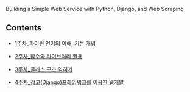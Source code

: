 Building a Simple Web Service with Python, Django, and Web Scraping

## Contents

- [1주차_파이썬 언어의 이해, 기본 개념](python01.md/)
  
- [2주차_함수와 라이브러리 활용](python02.md/)
  
- [3주차_클래스 구조 익히기](python03.md/)

- [4주차_장고(Django)프레임워크를 이용한 웹개발](python04.md)
